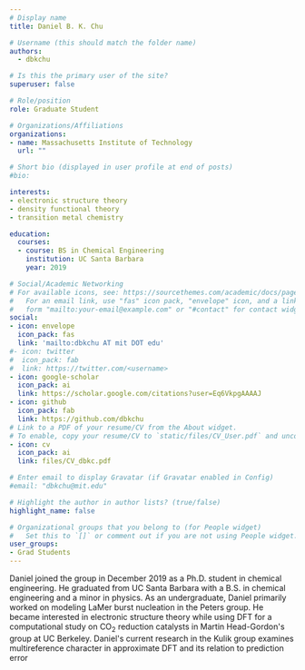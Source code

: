 ```yaml
---
# Display name
title: Daniel B. K. Chu

# Username (this should match the folder name)
authors:
  - dbkchu

# Is this the primary user of the site?
superuser: false

# Role/position
role: Graduate Student

# Organizations/Affiliations
organizations:
- name: Massachusetts Institute of Technology
  url: ""

# Short bio (displayed in user profile at end of posts)
#bio: 

interests:
- electronic structure theory 
- density functional theory
- transition metal chemistry

education:
  courses:
  - course: BS in Chemical Engineering 
    institution: UC Santa Barbara
    year: 2019

# Social/Academic Networking
# For available icons, see: https://sourcethemes.com/academic/docs/page-builder/#icons
#   For an email link, use "fas" icon pack, "envelope" icon, and a link in the
#   form "mailto:your-email@example.com" or "#contact" for contact widget.
social:
- icon: envelope
  icon_pack: fas
  link: 'mailto:dbkchu AT mit DOT edu'
#- icon: twitter
#  icon_pack: fab
#  link: https://twitter.com/<username>
- icon: google-scholar
  icon_pack: ai
  link: https://scholar.google.com/citations?user=Eq6VkpgAAAAJ
- icon: github
  icon_pack: fab
  link: https://github.com/dbkchu
# Link to a PDF of your resume/CV from the About widget.
# To enable, copy your resume/CV to `static/files/CV_User.pdf` and uncomment the lines below.
- icon: cv
  icon_pack: ai
  link: files/CV_dbkc.pdf

# Enter email to display Gravatar (if Gravatar enabled in Config)
#email: "dbkchu@mit.edu"

# Highlight the author in author lists? (true/false)
highlight_name: false

# Organizational groups that you belong to (for People widget)
#   Set this to `[]` or comment out if you are not using People widget.
user_groups:
- Grad Students
---
```

Daniel joined the group in December 2019 as a Ph.D. student in chemical engineering. 
He graduated from UC Santa Barbara with a B.S. in chemical engineering and a minor in physics. 
As an undergraduate, Daniel primarily worked on modeling LaMer burst nucleation in the Peters group. 
He became interested in electronic structure theory while using DFT for a computational study on CO<sub>2</sub> reduction catalysts in Martin Head-Gordon's group at UC Berkeley. 
Daniel's current research in the Kulik group examines multireference character in approximate DFT and its relation to prediction error

